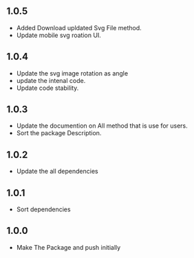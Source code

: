 ## 1.0.5

* Added Download upldated Svg File method.
* Update mobile svg roation UI.

## 1.0.4

* Update the svg image rotation as angle
* update the intenal code.
* Update code stability.

## 1.0.3

* Update the documention on All method that is use for users.
* Sort the package Description.

## 1.0.2

* Update the all dependencies

## 1.0.1

* Sort dependencies

## 1.0.0

* Make The Package and push initially
